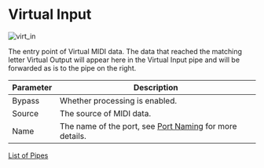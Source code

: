 # Virtual Input

![virt_in](https://blokas.io/images/midihub/pipes/virt_in.svg)

The entry point of Virtual MIDI data. The data that reached the matching letter Virtual Output will appear here in the Virtual Input pipe and will be forwarded as is to the pipe on the right.

| Parameter | Description                    |
| --------- | ------------------------------ |
| Bypass    | Whether processing is enabled. |
| Source    | The source of MIDI data.       |
| Name      | The name of the port, see [Port Naming](port-naming.md) for more details. |

<span class="blokas-web-hide">

[List of Pipes](quick-links.md#the-list-of-pipes)

</span>